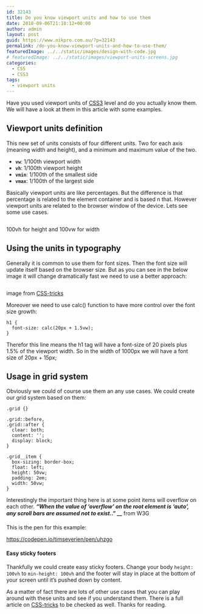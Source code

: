 ```yaml
---
id: 32143
title: Do you know viewport units and how to use them
date: 2018-09-06T21:18:12+00:00
author: admin
layout: post
guid: https://www.nikpro.com.au/?p=32143
permalink: /do-you-know-viewport-units-and-how-to-use-them/
featuredImage: ../../static/images/design-with-code.jpg
# featuredImage: ../../static/images/viewport-units-screens.jpg
categories:
  - CSS
  - CSS3
tags:
  - viewport units
---
```


Have you used viewport units of [CSS3](https://nikpro.com.au/category/css3) level and do you actually know them. We will have a look at them in this article with some examples.

## Viewport units definition

This new set of units consists of four different units. Two for each axis (meaning width and height), and a minimum and maximum value of the two.

- **`vw`**: 1/100th viewport width
- **`vh`**: 1/100th viewport height
- **`vmin`**: 1/100th of the smallest side
- **`vmax`**: 1/100th of the largest side

Basically viewport units are like percentages. But the difference is that percentage is related to the element container and is based n that. However viewport units are related to the browser window of the device. Lets see some use cases.


<img src="https://www.nikpro.com.auviewport-units.png" alt="" class="wp-image-32145" srcset="https://testgatsby.localviewport-units.png 522w, https://testgatsby.localviewport-units-300x238.png 300w" sizes="(max-width: 522px) 100vw, 522px" /> <figcaption>100vh for height and 100vw for width </figcaption>


## Using the units in typography

Generally it is common to use them for font sizes. Then the font size will update itself based on the browser size. But as you can see in the below image it will change dramatically fast we need to use a better approach:


<img src="https://www.nikpro.com.aupure-responsive_nvzwrs-1.gif" alt="" class="wp-image-32146" /> <figcaption>image from <a href="https://css-tricks.com/fun-viewport-units/" target="_blank" rel="noopener noreferrer">CSS-tricks</a></figcaption>


Moreover we need to use calc() function to have more control over the font size growth:

```
h1 {
  font-size: calc(20px + 1.5vw);
}
```

Therefor this line means the h1 tag will have a font-size of 20 pixels plus 1.5% of the viewport width. So in the width of 1000px we will have a font size of 20px + 15px;

## Usage in grid system

Obviously we could of course use them an any use cases. We could create our grid system based on them:

```
.grid {}

.grid::before,
.grid::after {
  clear: both;
  content: '';
  display: block;
}

.grid__item {
  box-sizing: border-box;
  float: left;
  height: 50vw;
  padding: 2em;
  width: 50vw;
}
```

Interestingly the important thing here is at some point items will overflow on each other. **_“When the value of ‘overflow’ on the root element is ‘auto’, any scroll bars are assumed not to exist._.” \_\_** from W3G

This is the pen for this example:

https://codepen.io/timseverien/pen/uhzgo

#### Easy sticky footers

Thankfully we could create easy sticky footers. Change your body `height: 100vh` to `min-height: 100vh` and the footer will stay in place at the bottom of your screen until it&#8217;s pushed down by content.

As a matter of fact there are lots of other use cases that you can play around with these units and see if you understand them. There is a full article on <a href="https://css-tricks.com/fun-viewport-units/" target="_blank" rel="noopener noreferrer">CSS-tricks</a> to be checked as well. Thanks for reading.
